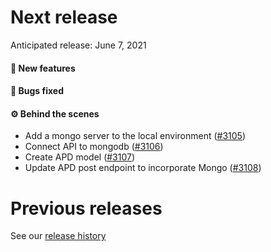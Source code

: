 # Next release

Anticipated release: June 7, 2021

#### 🚀 New features

#### 🐛 Bugs fixed

#### ⚙️ Behind the scenes

- Add a mongo server to the local environment ([#3105])
- Connect API to mongodb ([#3106])
- Create APD model ([#3107])
- Update APD post endpoint to incorporate Mongo ([#3108])

# Previous releases

See our [release history](https://github.com/CMSgov/eAPD/releases)

[#3105]: https://github.com/CMSgov/eAPD/issues/3105
[#3106]: https://github.com/CMSgov/eAPD/issues/3106
[#3107]: https://github.com/CMSgov/eAPD/issues/3107
[#3108]: https://github.com/CMSgov/eAPD/issues/3108
